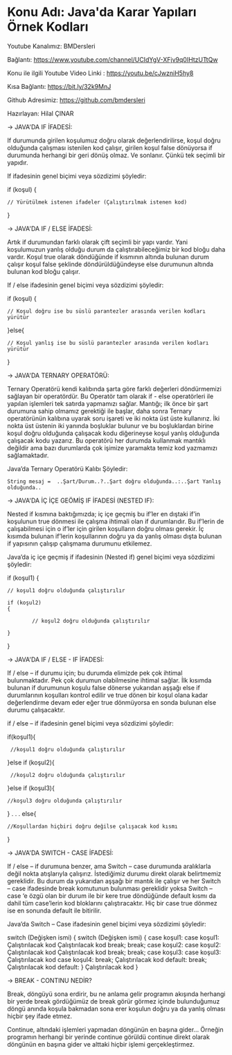 # Konu Adı: Java'da Karar Yapıları Örnek Kodları

Youtube Kanalımız: BMDersleri

Bağlantı: https://www.youtube.com/channel/UCIdYgV-XFjv9q0IHtzUTtQw

Konu ile ilgili Youtube Video Linki : https://youtu.be/cJwzniH5hy8

Kısa Bağlantı: https://bit.ly/32k9MnJ

Github Adresimiz: https://github.com/bmdersleri

Hazırlayan: Hilal ÇINAR



-> JAVA'DA IF İFADESİ:

If durumunda girilen koşulumuz doğru olarak değerlendirilirse, koşul doğru olduğunda çalışması istenilen kod çalışır, girilen koşul false dönüyorsa if durumunda herhangi bir geri dönüş olmaz. Ve sonlanır. Çünkü tek seçimli bir yapıdır.

If ifadesinin genel biçimi veya sözdizimi şöyledir:

if (koşul) {

   	// Yürütülmek istenen ifadeler (Çalıştırılmak istenen kod)

}


-> JAVA'DA IF / ELSE İFADESİ:

Artık if durumundan farklı olarak çift seçimli bir yapı vardır. Yani koşulumuzun yanlış olduğu durum da çalıştırabileceğimiz bir kod bloğu daha vardır. Koşul true olarak döndüğünde if kısmının altında bulunan durum çalışır koşul false şeklinde döndürüldüğündeyse else durumunun altında bulunan kod bloğu çalışır.

If / else ifadesinin genel biçimi veya sözdizimi şöyledir:

if (koşul)
{

    // Koşul doğru ise bu süslü parantezler arasında verilen kodları yürütür 

}else{

    // Koşul yanlış ise bu süslü parantezler arasında verilen kodları yürütür 

}
 

-> JAVA'DA TERNARY OPERATÖRÜ:

Ternary Operatörü kendi kalıbında şarta göre farklı değerleri döndürmemizi sağlayan bir operatördür. Bu Operatör tam olarak if - else operatörleri ile yapılan işlemleri tek satırda yapmamızı sağlar. Mantığı; ilk önce bir şart durumuna sahip olmamız gerektiği ile başlar, daha sonra Ternary operatörünün kalıbına uyarak soru işareti ve iki nokta üst üste kullanırız. İki nokta üst üstenin iki yanında boşluklar bulunur ve bu boşluklardan birine koşul doğru olduğunda çalışacak kodu diğerineyse koşul yanlış olduğunda çalışacak kodu yazarız. Bu operatörü her durumda kullanmak mantıklı değildir ama bazı durumlarda çok işimize yaramakta temiz kod yazmamızı sağlamaktadır.

Java’da Ternary Operatörü Kalıbı Şöyledir:

	String mesaj =  ..Şart/Durum..?..Şart doğru olduğunda..:..Şart Yanlış olduğunda..


-> JAVA'DA İÇ İÇE GEÖMİŞ IF İFADESİ (NESTED IF):

Nested if kısmına baktığımızda; iç içe geçmiş bu if’ler en dıştaki if’in koşulunun true dönmesi ile çalışma ihtimali olan if durumlarıdır. Bu if’lerin de çalışabilmesi için o if’ler için girilen koşulların doğru olması gerekir. İç kısımda bulunan if’lerin koşullarının doğru ya da yanlış olması dışta bulunan if yapısının çalışıp çalışmama durumunu etkilemez.

Java’da iç içe geçmiş if ifadesinin (Nested if) genel biçimi veya sözdizimi şöyledir:


if (koşul1) 
{

   	// koşul1 doğru olduğunda çalıştırılır

   	if (koşul2) 
   	{

      		// koşul2 doğru olduğunda çalıştırılır

   	}
}
 
	
-> JAVA'DA IF / ELSE - IF İFADESİ: 

If / else – if durumu için; bu durumda elimizde pek çok ihtimal bulunmaktadır. Pek çok durumun olabilmesine ihtimal sağlar. İlk kısımda bulunan if durumunun koşulu false dönerse yukarıdan aşşağı else if durumlarının koşulları kontrol edilir ve true dönen bir koşul olana kadar değerlendirme devam eder eğer true dönmüyorsa en sonda bulunan else durumu çalışacaktır.

if / else – if ifadesinin genel biçimi veya sözdizimi şöyledir:


if(koşul1){

 	 //koşul1 doğru olduğunda çalıştırılır

}else if (koşul2){

  	 //koşul2 doğru olduğunda çalıştırılır

}else if (koşul3){

  	//koşul3 doğru olduğunda çalıştırılır

}
.
.
.
else{

  	//Koşullardan hiçbiri doğru değilse çalışacak kod kısmı
 
}


-> JAVA'DA SWITCH - CASE İFADESİ:

If / else – if durumuna benzer, ama Switch – case durumunda aralıklarla değil nokta atışlarıyla çalışırız. İstediğimiz durumu direkt olarak belirtmemiz gereklidir. Bu durum da yukarıdan aşşağı bir mantık ile çalışır ve her Switch – case ifadesinde break komutunun bulunması gereklidir yoksa Switch – case ‘e özgü olan bir durum ile bir kere true döndüğünde default kısmı da dahil tüm case’lerin kod bloklarını çalıştıracaktır. Hiç bir case true dönmez ise en sonunda default ile bitirilir.


Java’da Switch – Case ifadesinin genel biçimi veya sözdizimi şöyledir:

 switch (Değişken ismi) {						 switch (Değişken ismi) {
         	   case koşul1:							   case koşul1:
           	     Çalıştırılacak kod						        Çalıştırılacak kod
              	     break;								break;
          	   case koşul2:							   case koşul2:
             	     Çalıştırılacak kod						        Çalıştırılacak kod
              	     break;								break;
          	   case koşul3:							   case koşul3:								
                     Çalıştırılacak kod						   case koşul4:
                     break;								 Çalıştırılacak kod
                   default:								 break;
                     Çalıştırılacak kod						   default:
         }									         Çalıştırılacak kod
									       }



-> BREAK - CONTINU NEDİR?

Break, döngüyü sona erdirir, bu ne anlama gelir programın akışında herhangi bir yerde break gördüğümüz de break görür görmez içinde bulunduğumuz döngü anında koşula bakmadan sona erer koşulun doğru ya da yanlış olması hiçbir şey ifade etmez.
	
Continue, altındaki işlemleri yapmadan döngünün en başına gider... Örneğin programın herhangi bir yerinde continue görüldü continue direkt olarak döngünün en başına gider ve alttaki hiçbir işlemi gerçekleştirmez.


